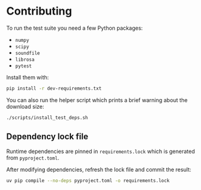 # Contributing

To run the test suite you need a few Python packages:

- `numpy`
- `scipy`
- `soundfile`
- `librosa`
- `pytest`

Install them with:

```bash
pip install -r dev-requirements.txt
```

You can also run the helper script which prints a brief warning about the
download size:

```bash
./scripts/install_test_deps.sh
```

## Dependency lock file

Runtime dependencies are pinned in `requirements.lock` which is generated from
`pyproject.toml`.

After modifying dependencies, refresh the lock file and commit the result:

```bash
uv pip compile --no-deps pyproject.toml -o requirements.lock
```


